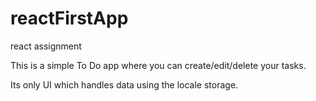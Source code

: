 # reactFirstApp
react assignment 

This is a simple To Do app where you can create/edit/delete your tasks.

Its only UI which handles data using the locale storage.
